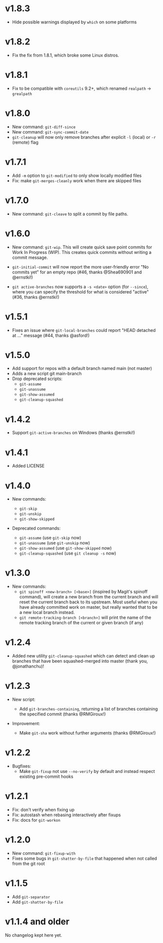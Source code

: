 # v1.8.3

- Hide possible warnings displayed by `which` on some platforms

# v1.8.2

- Fix the fix from 1.8.1, which broke some Linux distros.

# v1.8.1

- Fix to be compatible with `coreutils` 9.2+, which renamed `realpath` → `grealpath`

# v1.8.0

- New command: `git-diff-since`
- New command: `git-sync-commit-date`
- `git-cleanup` will now only remove branches after explicit `-l` (local) or `-r` (remote) flag

# v1.7.1

- Add `-m` option to `git-modified` to only show locally modified files
- Fix: make `git-merges-cleanly` work when there are skipped files

# v1.7.0

- New command: `git-cleave` to split a commit by file paths.

# v1.6.0

- New command: `git-wip`. This will create quick save point
  commits for Work In Progress (WIP). This creates quick commits
  without writing a commit message.

- `git-initial-commit` will now report the more user-friendly error "No commits
  yet" for an empty repo (#46, thanks @Shea690901 and @ernstki!)

- `git active-branches` now supports a `-s <date>` option (for `--since`),
  where you can specify the threshold for what is considered "active" (#36,
  thanks @ernstki!)


# v1.5.1

- Fixes an issue where `git-local-branches` could report "HEAD detached at ..."
  message (#44, thanks @asford!)

# v1.5.0

- Add support for repos with a default branch named main (not master)
- Adds a new script git main-branch
- Drop deprecated scripts:
  * `git-assume`
  * `git-unassume`
  * `git-show-assumed`
  * `git-cleanup-squashed`

# v1.4.2

- Support `git-active-branches` on Windows (thanks @ernstki!)

# v1.4.1

- Added LICENSE

# v1.4.0

- New commands:
  * `git-skip`
  * `git-unskip`
  * `git-show-skipped`

- Deprecated commands:
  * `git-assume` (use `git-skip` now)
  * `git-unassume` (use `git-unskip` now)
  * `git-show-assumed` (use `git-show-skipped` now)
  * `git-cleanup-squashed` (use `git cleanup -s` now)

# v1.3.0

- New commands:
  * `git spinoff <new-branch> [<base>]` (inspired by Magit's spinoff command),
    will create a new branch from the current branch and will reset the current
    branch back to its upstream. Most useful when you have already committed
    work on master, but really wanted that to be a new local branch instead.
  * `git remote-tracking-branch [<branch>]` will print the name of the remote
    tracking branch of the current or given branch (if any)

# v1.2.4

- Added new utility `git-cleanup-squashed` which can detect and clean up
  branches that have been squashed-merged into master (thank you,
  @jonathanchu)!

# v1.2.3

- New script:
  * Add `git-branches-containing`, returning a list of branches containing the
    specified commit (thanks @RMGiroux!)

- Improvement:
  * Make `git-sha` work without further arguments (thanks @RMGiroux!)

# v1.2.2

- Bugfixes:
  * Make `git-fixup` not use `--no-verify` by default and instead respect
    existing pre-commit hooks

# v1.2.1

- Fix: don't verify when fixing up
- Fix: autostash when rebasing interactively after fixups
- Fix: docs for `git-workon`

# v1.2.0

- New command: `git-fixup-with`
- Fixes some bugs in `git-shatter-by-file` that happened when not called from
  the git root

# v1.1.5

- Add `git-separator`
- Add `git-shatter-by-file`

# v1.1.4 and older

No changelog kept here yet.
